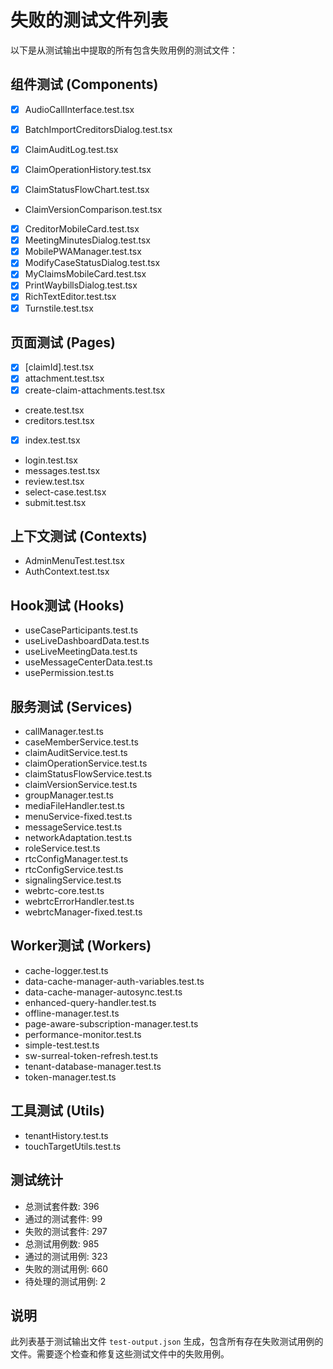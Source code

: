 # 失败的测试文件列表

以下是从测试输出中提取的所有包含失败用例的测试文件：

## 组件测试 (Components)
-  [x] AudioCallInterface.test.tsx
-  [x] BatchImportCreditorsDialog.test.tsx

-  [x] ClaimAuditLog.test.tsx
-  [x] ClaimOperationHistory.test.tsx

-  [x] ClaimStatusFlowChart.test.tsx
- ClaimVersionComparison.test.tsx
-  [x] CreditorMobileCard.test.tsx
-  [x] MeetingMinutesDialog.test.tsx
-  [x] MobilePWAManager.test.tsx
-  [x] ModifyCaseStatusDialog.test.tsx
-  [x] MyClaimsMobileCard.test.tsx
-  [x] PrintWaybillsDialog.test.tsx
-  [x] RichTextEditor.test.tsx
-  [x] Turnstile.test.tsx

## 页面测试 (Pages)
-  [x] [claimId].test.tsx
-  [x] attachment.test.tsx
-  [x] create-claim-attachments.test.tsx
- create.test.tsx
- creditors.test.tsx
-  [x] index.test.tsx
- login.test.tsx
- messages.test.tsx
- review.test.tsx
- select-case.test.tsx
- submit.test.tsx

## 上下文测试 (Contexts)
- AdminMenuTest.test.tsx
- AuthContext.test.tsx

## Hook测试 (Hooks)
- useCaseParticipants.test.ts
- useLiveDashboardData.test.ts
- useLiveMeetingData.test.ts
- useMessageCenterData.test.ts
- usePermission.test.ts

## 服务测试 (Services)
- callManager.test.ts
- caseMemberService.test.ts
- claimAuditService.test.ts
- claimOperationService.test.ts
- claimStatusFlowService.test.ts
- claimVersionService.test.ts
- groupManager.test.ts
- mediaFileHandler.test.ts
- menuService-fixed.test.ts
- messageService.test.ts
- networkAdaptation.test.ts
- roleService.test.ts
- rtcConfigManager.test.ts
- rtcConfigService.test.ts
- signalingService.test.ts
- webrtc-core.test.ts
- webrtcErrorHandler.test.ts
- webrtcManager-fixed.test.ts

## Worker测试 (Workers)
- cache-logger.test.ts
- data-cache-manager-auth-variables.test.ts
- data-cache-manager-autosync.test.ts
- enhanced-query-handler.test.ts
- offline-manager.test.ts
- page-aware-subscription-manager.test.ts
- performance-monitor.test.ts
- simple-test.test.ts
- sw-surreal-token-refresh.test.ts
- tenant-database-manager.test.ts
- token-manager.test.ts

## 工具测试 (Utils)
- tenantHistory.test.ts
- touchTargetUtils.test.ts

## 测试统计
- 总测试套件数: 396
- 通过的测试套件: 99
- 失败的测试套件: 297
- 总测试用例数: 985
- 通过的测试用例: 323
- 失败的测试用例: 660
- 待处理的测试用例: 2

## 说明
此列表基于测试输出文件 `test-output.json` 生成，包含所有存在失败测试用例的文件。需要逐个检查和修复这些测试文件中的失败用例。